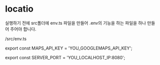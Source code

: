 # locatio

실행하기 전에 src폴더에 env.ts 파일을 만들어 .env의 기능을 하는 파일을 하나 만들어 주어야 합니다.

/src/env.ts

export const MAPS_API_KEY = 'YOU_GOOGLEMAPS_API_KEY';

export const SERVER_PORT = 'YOU_LOCALHOST_IP:8080';

